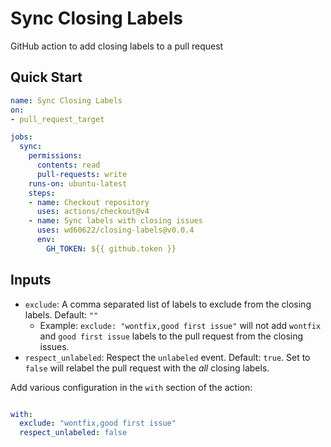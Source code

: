 # Sync Closing Labels

GitHub action to add closing labels to a pull request

## Quick Start

```yaml
name: Sync Closing Labels
on:
- pull_request_target

jobs:
  sync:
    permissions:
      contents: read
      pull-requests: write
    runs-on: ubuntu-latest
    steps:
    - name: Checkout repository
      uses: actions/checkout@v4
    - name: Sync labels with closing issues
      uses: wd60622/closing-labels@v0.0.4
      env:
        GH_TOKEN: ${{ github.token }}
```

## Inputs

- `exclude`: A comma separated list of labels to exclude from the closing labels. Default: `""`
  - Example: `exclude: "wontfix,good first issue"` will not add `wontfix` and `good first issue` labels to the pull request
    from the closing issues.
- `respect_unlabeled`: Respect the `unlabeled` event. Default: `true`. Set to `false` will
  relabel the pull request with the *all* closing labels.


Add various configuration in the `with` section of the action:

```yaml

with:
  exclude: "wontfix,good first issue"
  respect_unlabeled: false
```
